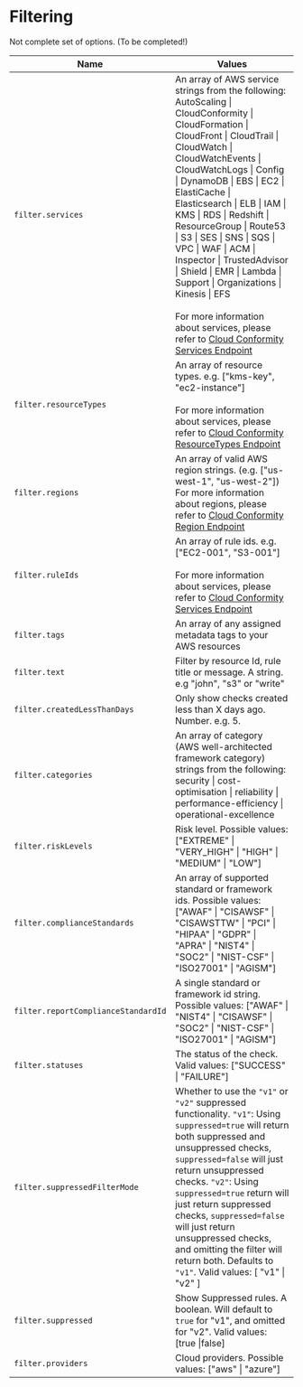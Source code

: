 # Filtering

Not complete set of options. (To be completed!)

| Name  | Values |
| ------------- | ------------- |
| `filter.services`  | An array of AWS service strings from the following: <br /> AutoScaling \| CloudConformity \| CloudFormation \| CloudFront \| CloudTrail \| CloudWatch \|<br />CloudWatchEvents \| CloudWatchLogs \| Config \| DynamoDB \| EBS \| EC2 \| ElastiCache \|<br />Elasticsearch \| ELB \| IAM \| KMS \| RDS \| Redshift \| ResourceGroup \| Route53 \| S3 \| SES \| SNS \| SQS \| VPC \| WAF \| ACM \| Inspector \| TrustedAdvisor \| Shield \| EMR \| Lambda \| Support \| Organizations \| Kinesis \| EFS<br /><br />For more information about services, please refer to [Cloud Conformity Services Endpoint](https://us-west-2.cloudconformity.com/v1/services) |
| `filter.resourceTypes`  | An array of resource types. e.g. ["kms-key", "ec2-instance"] <br /><br />For more information about services, please refer to [Cloud Conformity ResourceTypes Endpoint](https://us-west-2.cloudconformity.com/v1/resource-types) |
| `filter.regions`  | An array of valid AWS region strings. (e.g. ["us-west-1", "us-west-2"])<br /> For more information about regions, please refer to [Cloud Conformity Region Endpoint](https://us-west-2.cloudconformity.com/v1/regions) |
| `filter.ruleIds`  | An array of rule ids. e.g. ["EC2-001", "S3-001"]<br /><br />For more information about services, please refer to [Cloud Conformity Services Endpoint](https://us-west-2.cloudconformity.com/v1/services) |
| `filter.tags`  | An array of any assigned metadata tags to your AWS resources |
| `filter.text`  | Filter by resource Id, rule title or message. A string. e.g "john", "s3" or "write" |
| `filter.createdLessThanDays`  | Only show checks created less than X days ago. Number. e.g. 5. |
| `filter.categories`  | An array of category (AWS well-architected framework category) strings from the following:<br /> security \| cost-optimisation \| reliability \| performance-efficiency  \| operational-excellence <br />|
| `filter.riskLevels`  | Risk level. Possible values: ["EXTREME" \| "VERY_HIGH" \| "HIGH" \| "MEDIUM" \| "LOW"] |
| `filter.complianceStandards`  | An array of supported standard or framework ids. Possible values: ["AWAF" \| "CISAWSF" \| "CISAWSTTW" \| "PCI" \| "HIPAA" \| "GDPR" \| "APRA" \| "NIST4" \| "SOC2" \| "NIST-CSF" \| "ISO27001" \| "AGISM"] |
| `filter.reportComplianceStandardId`  | A single standard or framework id string. Possible values: ["AWAF" \| "NIST4" \| "CISAWSF" \| "SOC2" \| "NIST-CSF" \| "ISO27001" \| "AGISM"] |
| `filter.statuses`  | The status of the check. Valid values: ["SUCCESS" \| "FAILURE"] |
| `filter.suppressedFilterMode`  | Whether to use the `"v1"` or `"v2"` suppressed functionality. `"v1"`: Using `suppressed=true` will return both suppressed and unsuppressed checks, `suppressed=false` will just return unsuppressed checks. `"v2"`: Using `suppressed=true` return will just return suppressed checks, `suppressed=false` will just return unsuppressed checks, and omitting the filter will return both. Defaults to `"v1"`. Valid values: [ "v1" \| "v2" ]
| `filter.suppressed`  | Show Suppressed rules. A boolean. Will default to `true` for "v1", and omitted for "v2". Valid values: [true \|false] |
| `filter.providers`  | Cloud providers. Possible values: ["aws" \| "azure"] |
